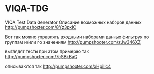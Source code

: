 VIQA-TDG
========

VIQA Test Data Generator
Описание возможных наборов данных
http://pumpshooter.com/8Yz3pxIC

Вот так можно управлять входными наборами данных фильтруя по группам и/или по значениям
http://pumpshooter.com/zJw346XZ

выглядят тесты при этом примерно так
http://pumpshooter.com/7cSBkBaQ

описываются так
http://pumpshooter.com/xHpiIlc4
